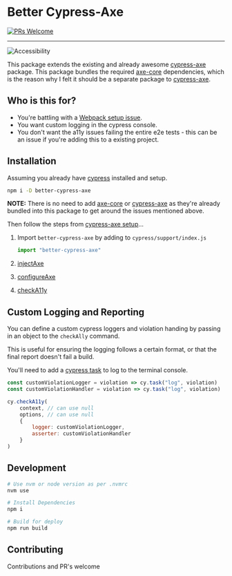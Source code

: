# Better Cypress-Axe

[![PRs Welcome](https://img.shields.io/badge/PRs-welcome-brightgreen.svg?style=flat-square)](http://makeapullrequest.com)

---

![Accessibility](https://i.giphy.com/ZNBkgQnQ7vWNuO8FRM.gif)

This package extends the existing and already awesome [cypress-axe] package. This package bundles the required [axe-core] dependencies, which is the reason why I felt it should be a separate package to [cypress-axe].

## Who is this for?

- You're battling with a [Webpack setup issue].
- You want custom logging in the cypress console.
- You don't want the a11y issues failing the entire e2e tests - this can be an issue if you're adding this to a existing project.

## Installation

Assuming you already have [cypress] installed and setup.

```sh
npm i -D better-cypress-axe
```

**NOTE:** There is no need to add [axe-core] or [cypress-axe] as they're already bundled into this package to get around the issues mentioned above.

Then follow the steps from [cypress-axe setup]...

1. Import `better-cypress-axe` by adding to `cypress/support/index.js`

    ```js
    import "better-cypress-axe"
    ```

1. [injectAxe](https://github.com/avanslaars/cypress-axe#cyinjectaxe)
1. [configureAxe](https://github.com/avanslaars/cypress-axe#cyconfigureaxe)
1. [checkA11y](https://github.com/avanslaars/cypress-axe#cychecka11y)

## Custom Logging and Reporting

You can define a custom cypress loggers and violation handing by passing in an object to the `checkAlly` command.

This is useful for ensuring the logging follows a certain format, or that the final report doesn't fail a build.

You'll need to add a [cypress task] to log to the terminal console.

```js
const customViolationLogger = violation => cy.task("log", violation)
const customViolationHandler = violation => cy.task("log", violation)

cy.checkA11y(
    context, // can use null
    options, // can use null
    {
        logger: customViolationLogger,
        asserter: customViolationHandler
    }
)
```

## Development

```sh
# Use nvm or node version as per .nvmrc
nvm use

# Install Dependencies
npm i

# Build for deploy
npm run build
```

## Contributing

Contributions and PR's welcome

<!-- MARKDOWN REFERENCES -->

[axe-core]: https://github.com/dequelabs/axe-core
[cypress]: https://www.cypress.io/
[cypress-axe]: https://github.com/avanslaars/cypress-axe
[cypress-axe setup]: https://github.com/avanslaars/cypress-axe#include-the-commands
[cypress task]: https://docs.cypress.io/api/commands/task.html#Usage
[webpack setup issue]: https://github.com/avanslaars/cypress-axe/issues/7
